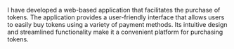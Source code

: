 I have developed a web-based application that facilitates the purchase of tokens. The application provides a user-friendly interface that allows users to easily buy tokens using a variety of payment methods. Its intuitive design and streamlined functionality make it a convenient platform for purchasing tokens.
